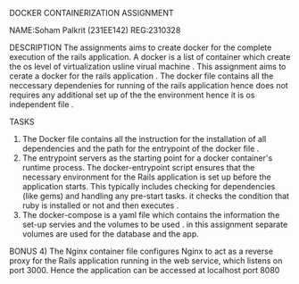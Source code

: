 DOCKER CONTAINERIZATION ASSIGNMENT 

NAME:Soham Palkrit (231EE142)
REG:2310328

DESCRIPTION 
The assignments aims to create docker for the complete execution of the rails application.
A docker is a list of container which create the os level of virtualization usline virual machine . 
This assignment aims to cerate a docker for the rails application .
The docker file contains all the neccessary dependenies for running of the rails application hence does not requires any additional set up of the the environment hence it is os independent file .

TASKS 
1) The Docker file contains all the instruction for the installation of all dependencies and the path for the entrypoint of the docker file .
2) The entrypoint servers as the starting point for a docker container's runtime process.
The docker-entrypoint script ensures that the necessary environment for the Rails application is set up before the application starts. This typically includes checking for dependencies (like gems) and handling any pre-start tasks. it checks the condition that ruby is installed or not and then executes .
3) The docker-compose is a yaml file which contains the information the set-up servies and the volumes to be used . in this assignment separate volumes are used for the database and the app.

BONUS 
4) The Nginx container file configures Nginx to act as a reverse proxy for the Rails application running in the web service, which listens on port 3000. 
Hence the application can be accessed at localhost port 8080


 
